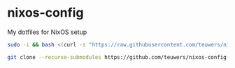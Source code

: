# nixos-config
My dotfiles for NixOS setup
```sh
sudo -i && bash <(curl -s "https://raw.githubusercontent.com/teuwers/nixos-config/main/install-laptop.sh")
```

```sh
git clone --recurse-submodules https://github.com/teuwers/nixos-config.git /etc/nixos
```
